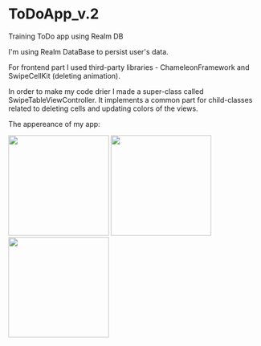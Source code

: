 # ToDoApp_v.2
Training ToDo app using Realm DB

I'm using Realm DataBase to persist user's data. 

For frontend part I used third-party libraries - ChameleonFramework and SwipeCellKit (deleting animation).

In order to make my code drier I made a super-class called SwipeTableViewController. It implements a common part for child-classes related to deleting cells and updating colors of the views.

The appereance of my app:

<img src="https://user-images.githubusercontent.com/53599412/125276565-0acfa500-e319-11eb-815d-023afb70f5a7.png" width="200" />
<img src="https://user-images.githubusercontent.com/53599412/125276578-0efbc280-e319-11eb-9c8f-2c84cbc8bd54.png" width="200" />
<img src="https://user-images.githubusercontent.com/53599412/125276592-1327e000-e319-11eb-91d7-b30a0b7dffc7.png" width="200" />
